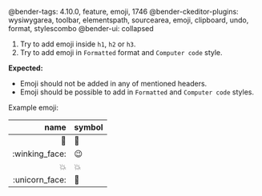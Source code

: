 @bender-tags: 4.10.0, feature, emoji, 1746
@bender-ckeditor-plugins: wysiwygarea, toolbar, elementspath, sourcearea, emoji, clipboard, undo, format, stylescombo
@bender-ui: collapsed

1. Try to add emoji inside `h1`, `h2` or `h3`.
1. Try to add emoji in `Formatted` format and `Computer code` style.

**Expected:**
  * Emoji should not be added in any of mentioned headers.
  * Emoji should be possible to add in `Formatted` and `Computer code` styles.


Example emoji:

| name | symbol |
| ---: | --- |
| :bug: | 🐛 |
| :winking_face: | 😉 |
| :collision: | 💥 |
| :unicorn_face: | 🦄 |

